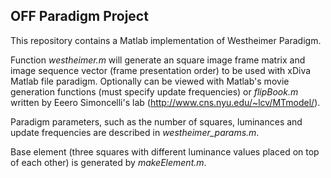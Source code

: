 ## OFF Paradigm Project

This repository contains a Matlab implementation of Westheimer Paradigm.  

Function *westheimer.m* will generate an square image frame matrix and image sequence vector (frame presentation order) to be used with xDiva Matlab file paradigm. Optionally can be viewed with Matlab's movie generation functions (must specify update frequencies) or *flipBook.m* written by Eeero Simoncelli's lab (http://www.cns.nyu.edu/~lcv/MTmodel/).  

Paradigm parameters, such as the number of squares, luminances and update frequencies are described in *westheimer_params.m*.  

Base element (three squares with different luminance values placed on top of each other) is generated by *makeElement.m*. 


